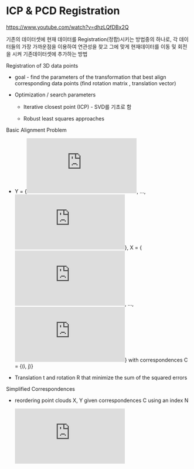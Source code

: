 # ICP & PCD Registration

https://www.youtube.com/watch?v=dhzLQfDBx2Q

기존의 데이터셋에 현재 데이터를 Registration(정합)시키는 방법중의 하나로, 각 데이터들의 가장 가까운점을 이용하여 연관성을 찾고 그에 맞게 현재데이터를 이동 및 회전을 시켜 기존데이터셋에 추가하는 방법



Registration of 3D data points

- goal - find the parameters of the transformation that best align corresponding data points (find rotation matrix , translation vector)

- Optimization / search parameters

  - Iterative closest point (ICP)  - SVD를 기초로 함

  - Robust least squares approaches



Basic Alignment Problem

- Y = {![This is the rendered form of the equation. You can not edit this directly. Right click will give you the option to save the image, and in most browsers you can drag the image onto your desktop or another program.](https://latex.codecogs.com/gif.latex?y_%7B1%7D), ..., ![This is the rendered form of the equation. You can not edit this directly. Right click will give you the option to save the image, and in most browsers you can drag the image onto your desktop or another program.](https://latex.codecogs.com/gif.latex?y_%7Bi%7D)}, X = {![This is the rendered form of the equation. You can not edit this directly. Right click will give you the option to save the image, and in most browsers you can drag the image onto your desktop or another program.](https://latex.codecogs.com/gif.latex?x_%7B1%7D), ..., ![This is the rendered form of the equation. You can not edit this directly. Right click will give you the option to save the image, and in most browsers you can drag the image onto your desktop or another program.](https://latex.codecogs.com/gif.latex?x_%7Bj%7D)} with correspondences C = {(i, j)}

- Translation t and rotation R that minimize the sum of the squared errors



Simplified Correspondences

- reordering point clouds X, Y given correspondences C using an index N
  
  ![This is the rendered form of the equation. You can not edit this directly. Right click will give you the option to save the image, and in most browsers you can drag the image onto your desktop or another program.](https://latex.codecogs.com/gif.latex?%5Cbar%7Bx%7D_%7Bn%7D%20%3D%20Rx_%7Bn%7D%20&plus;%20t)

